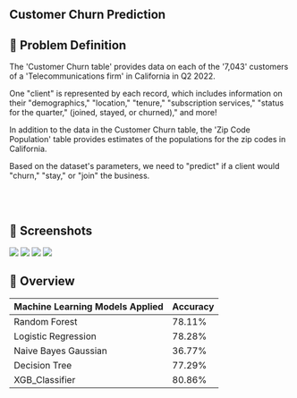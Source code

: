 ## Customer Churn Prediction



## 📌 Problem Definition
The 'Customer Churn table' provides data on each of the '7,043' customers of a 'Telecommunications firm' in California in Q2 2022.

One "client" is represented by each record, which includes information on their "demographics," "location," "tenure," "subscription services," "status for the quarter," (joined, stayed, or churned)," and more!

In addition to the data in the Customer Churn table, the 'Zip Code Population' table provides estimates of the populations for the zip codes in California.

Based on the dataset's parameters, we need to "predict" if a client would "churn," "stay," or "join" the business.

<br><br>

## 👀 Screenshots

<img src = "/assets/1.png">
<img src = "/assets/2.png">
<img src = "/assets/3.png">
<img src = "/assets/4.png">


## 📓 Overview

| Machine Learning Models Applied            | Accuracy |
| ----------------- | ------------------------------------------------------------------ |
| Random Forest | 78.11% |
| Logistic Regression | 78.28% |
| Naive Bayes Gaussian | 36.77% |
| Decision Tree | 77.29% |
| XGB_Classifier | 80.86% |

<br>